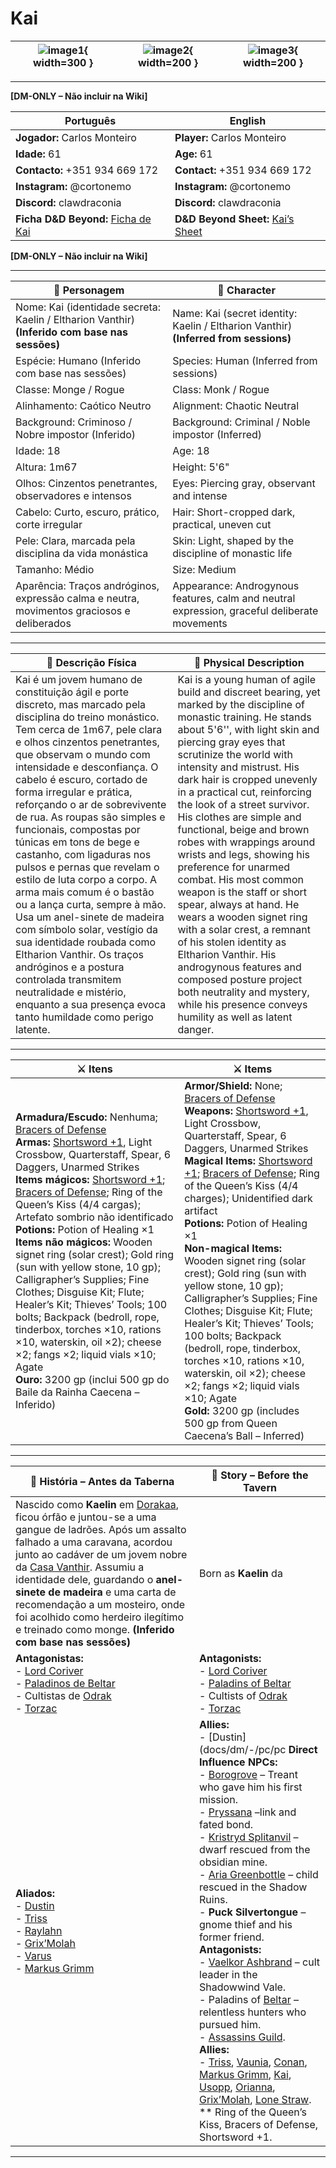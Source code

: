# Kai

| ![image1](assets/pc/pc_kai_01.png){ width=300 } | ![image2](assets/pc/pc_kai_02.png){ width=200 } | ![image3](assets/pc/pc_kai_00.png){ width=200 } |
| ----------------------------------------------- | :---------------------------------------------: | :---------------------------------------------: |


---

**[DM-ONLY – Não incluir na Wiki]**  

| Português                                                                    | English                                                |
| --------------------------------------------------------- | ---------------------------------------- |
| **Jogador:** Carlos Monteiro                                      | **Player:**  Carlos Monteiro                      |
| **Idade:** 61                                          | **Age:**   61                        |
| **Contacto:** +351 934 669 172                                    | **Contact:**  +351 934 669 172                   |
| **Instagram:** @cortonemo                                   | **Instagram:**  @cortonemo               |
| **Discord:** clawdraconia                                       | **Discord:**  clawdraconia                   |
| **Ficha D&D Beyond:** [Ficha de Kai](https://www.dndbeyond.com/characters/138666572/HccCZp)                     | **D&D Beyond Sheet:**  [Kai’s Sheet](https://www.dndbeyond.com/characters/138666572/HccCZp) |

**[DM-ONLY – Não incluir na Wiki]**  

---

| **🧙 Personagem**                                                                              | **🧙 Character**                                                                             |
| ---------------------------------------------------------------------------------------------- | -------------------------------------------------------------------------------------------- |
| Nome: Kai (identidade secreta: Kaelin / Eltharion Vanthir) **(Inferido com base nas sessões)** | Name: Kai (secret identity: Kaelin / Eltharion Vanthir) **(Inferred from sessions)**         |
| Espécie:  Humano (Inferido com base nas sessões)                                               | Species: Human (Inferred from sessions)                                                      |
| Classe:  Monge / Rogue                                                                         | Class:  Monk / Rogue                                                                         |
| Alinhamento: Caótico Neutro                                                                    | Alignment: Chaotic Neutral                                                                   |
| Background: Criminoso / Nobre impostor (Inferido)                                              | Background: Criminal / Noble impostor (Inferred)                                             |
| Idade: 18                                                                                      | Age: 18                                                                                      |
| Altura: 1m67                                                                                   | Height: 5'6"                                                                                 |
| Olhos: Cinzentos penetrantes, observadores e intensos                                          | Eyes: Piercing gray, observant and intense                                                   |
| Cabelo: Curto, escuro, prático, corte irregular                                                | Hair: Short-cropped dark, practical, uneven cut                                              |
| Pele: Clara, marcada pela disciplina da vida monástica                                         | Skin: Light, shaped by the discipline of monastic life                                       |
| Tamanho: Médio                                                                                 | Size: Medium                                                                                 |
| Aparência: Traços andróginos, expressão calma e neutra, movimentos graciosos e deliberados     | Appearance: Androgynous features, calm and neutral expression, graceful deliberate movements |

---

| **📜 Descrição Física** | **📜 Physical Description** |
| ----------------------- | --------------------------- |
| Kai é um jovem humano de constituição ágil e porte discreto, mas marcado pela disciplina do treino monástico. Tem cerca de 1m67, pele clara e olhos cinzentos penetrantes, que observam o mundo com intensidade e desconfiança. O cabelo é escuro, cortado de forma irregular e prática, reforçando o ar de sobrevivente de rua. As roupas são simples e funcionais, compostas por túnicas em tons de bege e castanho, com ligaduras nos pulsos e pernas que revelam o estilo de luta corpo a corpo. A arma mais comum é o bastão ou a lança curta, sempre à mão. Usa um anel-sinete de madeira com símbolo solar, vestígio da sua identidade roubada como Eltharion Vanthir. Os traços andróginos e a postura controlada transmitem neutralidade e mistério, enquanto a sua presença evoca tanto humildade como perigo latente. | Kai is a young human of agile build and discreet bearing, yet marked by the discipline of monastic training. He stands about 5'6'', with light skin and piercing gray eyes that scrutinize the world with intensity and mistrust. His dark hair is cropped unevenly in a practical cut, reinforcing the look of a street survivor. His clothes are simple and functional, beige and brown robes with wrappings around wrists and legs, showing his preference for unarmed combat. His most common weapon is the staff or short spear, always at hand. He wears a wooden signet ring with a solar crest, a remnant of his stolen identity as Eltharion Vanthir. His androgynous features and composed posture project both neutrality and mystery, while his presence conveys humility as well as latent danger. |

---

| **⚔️ Itens**             | **⚔️ Items**                         |
| ---------------------- | ------------------------------ |
| **Armadura/Escudo:** Nenhuma; [Bracers of Defense](https://www.dndbeyond.com/magic-items/bracers-of-defense) <br>**Armas:** [Shortsword +1](https://www.dndbeyond.com/magic-items/shortsword-1), Light Crossbow, Quarterstaff, Spear, 6 Daggers, Unarmed Strikes <br>**Items mágicos:** [Shortsword +1](https://www.dndbeyond.com/magic-items/shortsword-1); [Bracers of Defense](https://www.dndbeyond.com/magic-items/bracers-of-defense); Ring of the Queen’s Kiss (4/4 cargas); Artefato sombrio não identificado <br>**Potions:** Potion of Healing ×1 <br>**Items não mágicos:** Wooden signet ring (solar crest); Gold ring (sun with yellow stone, 10 gp); Calligrapher’s Supplies; Fine Clothes; Disguise Kit; Flute; Healer’s Kit; Thieves’ Tools; 100 bolts; Backpack (bedroll, rope, tinderbox, torches ×10, rations ×10, waterskin, oil ×2); cheese ×2; fangs ×2; liquid vials ×10; Agate <br>**Ouro:** 3200 gp (inclui 500 gp do Baile da Rainha Caecena – Inferido) | **Armor/Shield:** None; [Bracers of Defense](https://www.dndbeyond.com/magic-items/bracers-of-defense) <br>**Weapons:** [Shortsword +1](https://www.dndbeyond.com/magic-items/shortsword-1), Light Crossbow, Quarterstaff, Spear, 6 Daggers, Unarmed Strikes <br>**Magical Items:** [Shortsword +1](https://www.dndbeyond.com/magic-items/shortsword-1); [Bracers of Defense](https://www.dndbeyond.com/magic-items/bracers-of-defense); Ring of the Queen’s Kiss (4/4 charges); Unidentified dark artifact <br>**Potions:** Potion of Healing ×1 <br>**Non-magical Items:** Wooden signet ring (solar crest); Gold ring (sun with yellow stone, 10 gp); Calligrapher’s Supplies; Fine Clothes; Disguise Kit; Flute; Healer’s Kit; Thieves’ Tools; 100 bolts; Backpack (bedroll, rope, tinderbox, torches ×10, rations ×10, waterskin, oil ×2); cheese ×2; fangs ×2; liquid vials ×10; Agate <br>**Gold:** 3200 gp (includes 500 gp from Queen Caecena’s Ball – Inferred) |

---

| **📖 História – Antes da Taberna**                                                                                                                                                                                                                                                                                                                                                                                                                              | **📖 Story – Before the Tavern**                                                                                                                                                                                                                                                                                                                                                                                       |
| --------------------------------------------------------------------------------------------------------------------------------------------------------------------------------------------------------------------------------------------------------------------------------------------------------------------------------------------------------------------------------------------------------------------------------------------------------------- | ---------------------------------------------------------------------------------------------------------------------------------------------------------------------------------------------------------------------------------------------------------------------------------------------------------------------------------------------------------------------------------------------------------------------- |
| Nascido como **Kaelin** em [Dorakaa](dorakaa.md), ficou órfão e juntou-se a uma gangue de ladrões. Após um assalto falhado a uma caravana, acordou junto ao cadáver de um jovem nobre da [Casa Vanthir](casa_vanthir.md). Assumiu a identidade dele, guardando o **anel-sinete de madeira** e uma carta de recomendação a um mosteiro, onde foi acolhido como herdeiro ilegítimo e treinado como monge. **(Inferido com base nas sessões)** | Born as **Kaelin**                                                                                                                                                                                                                                                                                                                                                                                                                                                                                                                                                                                                                                                                                                                                                                                                                                                                                                                                                                                                    da| ------------------------------------------------------------------------------------------------------------------------------------------------------------------------------------------------------------------------------------------------------------------------------------------------------------------------------------------------------------------------------------------------------------------------------------------------------------------------------------------------------------------------------------------------------------------------------------------------------------------------------------------------------------------------------------------------------------------------------------------------------------------------------------------------------------------------------------------------------------------------------------------------------------------------------------------------------------------------------------------------------------------------------------------------------------------- | -------------------------------------------------------------------------------------------------------------------------------------------------------------------------------------------------------------------------------------------------------------------------------------------------------------------------------------------------------------------------------------------------------------------------------------------------------------------------------------------------------------------------------------------------------------------------------------------------------------------------------------------------------------------------------------------------------------------------------------------------------------------------------------------------------------------------------------------------------------------------------------------------------------------------------------------------------------------------------------------------------------------------- |<br>- [Dolrea Vas](dolrea_vas.md) | **Direct Influence NPCs:**  <br>- [Queen Caecena](queen_caecena.md) <br>- [Raveth Xil’Zyrl](raveth_xilzyrl.md) <br>- [Prysanna](prysanna.md) <br>- [Fifaera](fifaera.md) <br>- [Vareth Lionmane](vareth_lionmane.md) <br>- [Dolrea Vas](dolrea_vas.md) |
| **Antagonistas:**  <br>- [Lord Coriver](lord_coriver.md) <br>- [Paladinos de Beltar](../organizations/paladinos_de_beltar.md) <br>- Cultistas de [Odrak](../organizations/culto_odrak.md) <br>- [Torzac](torzac.md) | **Antagonists:**  <br>- [Lord Coriver](lord_coriver.md) <br>- [Paladins of Beltar](../organizations/paladinos_de_beltar.md) <br>- Cultists of [Odrak](../organizations/culto_odrak.md) <br>- [Torzac](torzac.md) |
| **Aliados:**  <br>- [Dustin](docs/dm/-/pc/pc_dustin_thorne.md) <br>- [Triss](docs/dm/-/pc/pc_triss_merrill.md) <br>- [Raylahn](docs/dm/-/pc/pc_raylahn.md) <br>- [Grix’Molah](docs/dm/-/pc/pc_grix_molah.md) <br>- [Varus](pc_varus.md) <br>- [Markus Grimm](docs/dm/-/pc/pc_markus_grimm.md) | **Allies:**  <br>- [Dustin](docs/dm/-/pc/pc **Direct Influence NPCs:**<br>- [Borogrove](borogrove.md) – Treant who gave him his first mission.<br>- [Pryssana](pryssana.md) –link and fated bond.<br>- [Kristryd Splitanvil](kristryd_splitanvil.md) – dwarf rescued from the obsidian mine.<br>- [Aria Greenbottle](aria_greenbottle.md) – child rescued in the Shadow Ruins.<br>- **Puck Silvertongue** – gnome thief and his former friend.<br>**Antagonists:**<br>- [Vaelkor Ashbrand](vaelkor_ashbrand.md) – cult leader in the Shadowwind Vale.<br>- Paladins of [Beltar](../organizations/culto_elemental.md) – relentless hunters who pursued him.<br>- [Assassins Guild](../organizations/assassins_guild.md).<br>**Allies:**<br>- [Triss](docs/dm/-/pc/pc_triss_merrill.md), [Vaunia](docs/dm/-/pc/pc_vaunia_kolakiala.md), [Conan](docs/dm/-/pc/pc_conan_barbaro_ra.md), [Markus Grimm](pc_markus_grimm.md), [Kai](pc_kai.md), [Usopp](pc_usopp.md), [Orianna](docs/dm/-/pc/pc_orianna.md), [Grix’Molah](docs/dm/-/pc/pc_grix_molah.md), [Lone Straw](pc_lone_straw.md). ** Ring of the Queen’s Kiss, Bracers of Defense, Shortsword +1. |

---
